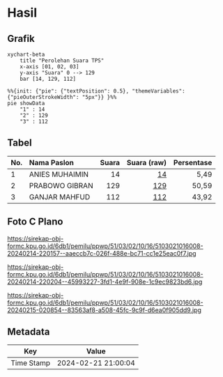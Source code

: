 # Hasil

## Grafik

```mermaid
xychart-beta
    title "Perolehan Suara TPS"
    x-axis [01, 02, 03]
    y-axis "Suara" 0 --> 129
    bar [14, 129, 112]
```

```mermaid
%%{init: {"pie": {"textPosition": 0.5}, "themeVariables": {"pieOuterStrokeWidth": "5px"}} }%%
pie showData
    "1" : 14
    "2" : 129
    "3" : 112
```

## Tabel

| No. | Nama Paslon    | Suara | Suara (raw) | Persentase |
|:--- |:-------------- | -----:| -----------:| ----------:|
| 1   | ANIES MUHAIMIN | 14    | [14][p-1]   | 5,49       |
| 2   | PRABOWO GIBRAN | 129   | [129][p-2]  | 50,59      |
| 3   | GANJAR MAHFUD  | 112   | [112][p-3]  | 43,92      |


[p-1]: https://github.com/gigit-pemilu/pemilu-2024-51-bali/blob/main/pilpres/hitung-suara/sub/51-bali/sub/03-badung/sub/02-mengwi/sub/1016-lukluk/sub/008-tps/sub/paslon-1.txt
[p-2]: https://github.com/gigit-pemilu/pemilu-2024-51-bali/blob/main/pilpres/hitung-suara/sub/51-bali/sub/03-badung/sub/02-mengwi/sub/1016-lukluk/sub/008-tps/sub/paslon-2.txt
[p-3]: https://github.com/gigit-pemilu/pemilu-2024-51-bali/blob/main/pilpres/hitung-suara/sub/51-bali/sub/03-badung/sub/02-mengwi/sub/1016-lukluk/sub/008-tps/sub/paslon-3.txt

## Foto C Plano

https://sirekap-obj-formc.kpu.go.id/6db1/pemilu/ppwp/51/03/02/10/16/5103021016008-20240214-220157--aaeccb7c-026f-488e-bc71-cc1e25eac0f7.jpg

https://sirekap-obj-formc.kpu.go.id/6db1/pemilu/ppwp/51/03/02/10/16/5103021016008-20240214-220204--45993227-3fd1-4e9f-908e-1c9ec9823bd6.jpg

https://sirekap-obj-formc.kpu.go.id/6db1/pemilu/ppwp/51/03/02/10/16/5103021016008-20240215-020854--83563af8-a508-45fc-9c9f-d6ea0f905dd9.jpg


## Metadata

| Key        | Value               |
| ---------- | ------------------- |
| Time Stamp | 2024-02-21 21:00:04 |



